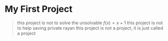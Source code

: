 # My First Project
> this project is not to solve the unsolvable $f(x) = x +1$
> this project is not to help saving private rayan
> this project is not a project, it is just called a project
